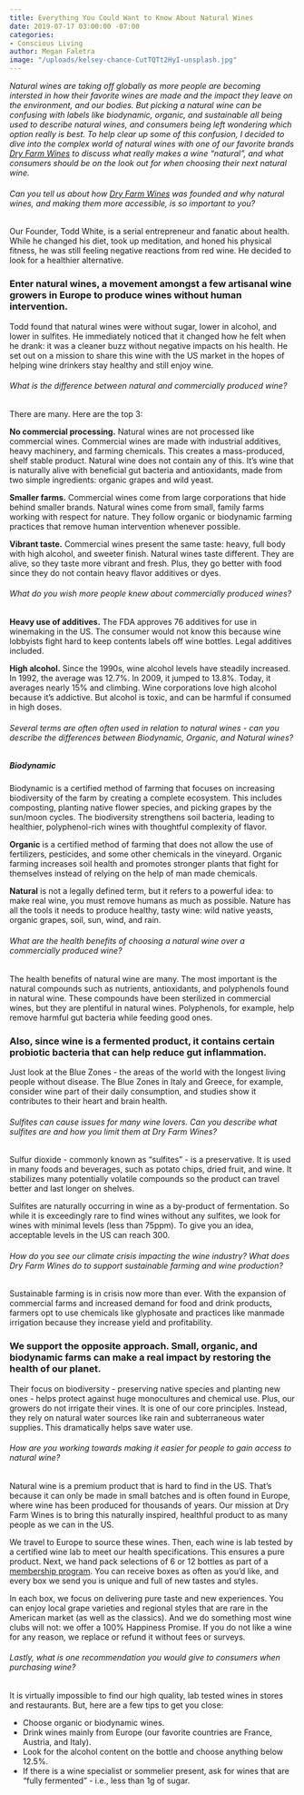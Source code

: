 ```yaml
---
title: Everything You Could Want to Know About Natural Wines
date: 2019-07-17 03:00:00 -07:00
categories:
- Conscious Living
author: Megan Faletra
image: "/uploads/kelsey-chance-CutTQTt2HyI-unsplash.jpg"
---
```


_Natural wines are taking off globally as more people are becoming intersted in how their favorite wines are made and the impact they leave on the environment, and our bodies. But picking a natural wine can be confusing with labels like biodynamic, organic, and sustainable all being used to describe natural wines, and consumers being left wondering which option really is best. To help clear up some of this confusion, I decided to dive into the complex world of natural wines with one of our favorite brands [Dry Farm Wines](https://www.dryfarmwines.com/) to discuss what really makes a wine “natural”, and what consumers should be on the look out for when choosing their next natural wine._

###### Can you tell us about how [Dry Farm Wines](https://www.dryfarmwines.com/) was founded and why natural wines, and making them more accessible, is so important to you?

Our Founder, Todd White, is a serial entrepreneur and fanatic about health. While he changed his diet, took up meditation, and honed his physical fitness, he was still feeling negative reactions from red wine. He decided to look for a healthier alternative. 

### Enter natural wines, a movement amongst a few artisanal wine growers in Europe to produce wines without human intervention. 

Todd found that natural wines were without sugar, lower in alcohol, and lower in sulfites. He immediately noticed that it changed how he felt when he drank: it was a cleaner buzz without negative impacts on his health. He set out on a mission to share this wine with the US market in the hopes of helping wine drinkers stay healthy and still enjoy wine. 

###### What is the difference between natural and commercially produced wine?

There are many. Here are the top 3:
  
**No commercial processing.** Natural wines are not processed like commercial wines. Commercial wines are made with industrial additives, heavy machinery, and farming chemicals. This creates a mass-produced, shelf stable product. Natural wine does not contain any of this. It’s wine that is naturally alive with beneficial gut bacteria and antioxidants, made from two simple ingredients: organic grapes and wild yeast. 

**Smaller farms.** Commercial wines come from large corporations that hide behind smaller brands. Natural wines come from small, family farms working with respect for nature. They follow organic or biodynamic farming practices that remove human intervention whenever possible.

**Vibrant taste.** Commercial wines present the same taste: heavy, full body with high alcohol, and sweeter finish. Natural wines taste different. They are alive, so they taste more vibrant and fresh. Plus, they go better with food since they do not contain heavy flavor additives or dyes.    

###### What do you wish more people knew about commercially produced wines?

**Heavy use of additives.** The FDA approves 76 additives for use in winemaking in the US. The consumer would not know this because wine lobbyists fight hard to keep contents labels off wine bottles. Legal additives included. 

**High alcohol.** Since the 1990s, wine alcohol levels have steadily increased. In 1992, the average was 12.7%. In 2009, it jumped to 13.8%. Today, it averages nearly 15% and climbing. Wine corporations love high alcohol because it’s addictive. But alcohol is toxic, and can be harmful if consumed in high doses.

###### Several terms are often often used in relation to natural wines - can you describe the differences between Biodynamic, Organic, and Natural wines?

##### Biodynamic

Biodynamic is a certified method of farming that focuses on increasing biodiversity of the farm by creating a complete ecosystem. This includes composting, planting native flower species, and picking grapes by the sun/moon cycles. The biodiversity strengthens soil bacteria, leading to healthier, polyphenol-rich wines with thoughtful complexity of flavor.

**Organic** is a certified method of farming that does not allow the use of fertilizers, pesticides, and some other chemicals in the vineyard. Organic farming increases soil health and promotes stronger plants that fight for themselves instead of relying on the help of man made chemicals.

**Natural** is not a legally defined term, but it refers to a powerful idea: to make real wine, you must remove humans as much as possible. Nature has all the tools it needs to produce healthy, tasty wine: wild native yeasts, organic grapes, soil, sun, wind, and rain.    

###### What are the health benefits of choosing a natural wine over a commercially produced wine?

The health benefits of natural wine are many. The most important is the natural compounds such as nutrients, antioxidants, and polyphenols found in natural wine. These compounds have been sterilized in commercial wines, but they are plentiful in natural wines. Polyphenols, for example, help remove harmful gut bacteria while feeding good ones. 

### Also, since wine is a fermented product, it contains certain probiotic bacteria that can help reduce gut inflammation. 

Just look at the Blue Zones - the areas of the world with the longest living people without disease. The Blue Zones in Italy and Greece, for example, consider wine part of their daily consumption, and studies show it contributes to their heart and brain health.  

###### Sulfites can cause issues for many wine lovers. Can you describe what sulfites are and how you limit them at Dry Farm Wines?

Sulfur dioxide - commonly known as “sulfites” - is a preservative. It is used in many foods and beverages, such as potato chips, dried fruit, and wine. It stabilizes many potentially volatile compounds so the product can travel better and last longer on shelves. 

Sulfites are naturally occurring in wine as a by-product of fermentation. So while it is exceedingly rare to find wines without any sulfites, we look for wines with minimal levels (less than 75ppm). To give you an idea, acceptable levels in the US can reach 300. 

###### How do you see our climate crisis impacting the wine industry? What does Dry Farm Wines do to support sustainable farming and wine production?

Sustainable farming is in crisis now more than ever. With the expansion of commercial farms and increased demand for food and drink products, farmers opt to use chemicals like glyphosate and practices like manmade irrigation because they increase yield and profitability.   

### We support the opposite approach. Small, organic, and biodynamic farms can make a real impact by restoring the health of our planet. 

Their focus on biodiversity - preserving native species and planting new ones - helps protect against huge monocultures and chemical use. Plus, our growers do not irrigate their vines. It is one of our core principles. Instead, they rely on natural water sources like rain and subterraneous water supplies. This dramatically helps save water use. 

###### How are you working towards making it easier for people to gain access to natural wine? 

Natural wine is a premium product that is hard to find in the US. That’s because it can only be made in small batches and is often found in Europe, where wine has been produced for thousands of years. Our mission at Dry Farm Wines is to bring this naturally inspired, healthful product to as many people as we can in the US. 

We travel to Europe to source these wines. Then, each wine is lab tested by a certified wine lab to meet our health specifications. This ensures a pure product. Next, we hand pack selections of 6 or 12 bottles as part of a [membership program](https://www.dryfarmwines.com/products/wine-membership). You can receive boxes as often as you’d like, and every box we send you is unique and full of new tastes and styles.

In each box, we focus on delivering pure taste and new experiences. You can enjoy local grape varieties and regional styles that are rare in the American market (as well as the classics). And we do something most wine clubs will not: we offer a 100% Happiness Promise. If you do not like a wine for any reason, we replace or refund it without fees or surveys.   

###### Lastly, what is one recommendation you would give to consumers when purchasing wine?

It is virtually impossible to find our high quality, lab tested wines in stores and restaurants. But, here are a few tips to get you close:

- Choose organic or biodynamic wines.
- Drink wines mainly from Europe (our favorite countries are France, Austria, and Italy). 
- Look for the alcohol content on the bottle and choose anything below 12.5%.
- If there is a wine specialist or sommelier present, ask for wines that are “fully fermented” - i.e., less than 1g of sugar. 
